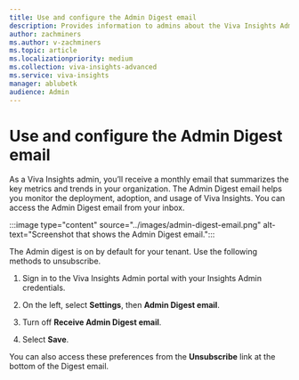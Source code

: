 ```yaml
---
title: Use and configure the Admin Digest email
description: Provides information to admins about the Viva Insights Admin Digest email, and how to unsubscribe.
author: zachminers
ms.author: v-zachminers
ms.topic: article
ms.localizationpriority: medium
ms.collection: viva-insights-advanced
ms.service: viva-insights
manager: ablubetk
audience: Admin
---
```


# Use and configure the Admin Digest email

As a Viva Insights admin, you’ll receive a monthly email that summarizes the key metrics and trends in your organization. The Admin Digest email helps you monitor the deployment, adoption, and usage of Viva Insights. You can access the Admin Digest email from your inbox.

:::image type="content" source="../images/admin-digest-email.png" alt-text="Screenshot that shows the Admin Digest email.":::

The Admin digest is on by default for your tenant.   Use the following methods to unsubscribe.

1. Sign in to the Viva Insights Admin portal with your Insights Admin credentials.  

2. On the left, select **Settings**, then **Admin Digest email**.  

3. Turn off **Receive Admin Digest email**.  

4. Select **Save**.

You can also access these preferences from the **Unsubscribe** link at the bottom of the Digest email.